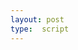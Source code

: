 ```yaml
---
layout: post
type:  script
---
```


<iiif-storyboard annotationlist='https://dnoneill.github.io/annotate/annotations/unicorn-list.json' styling='fit: horizontal;'></iiif-storyboard>
